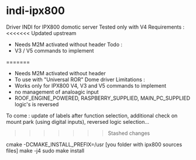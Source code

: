 # indi-ipx800
Driver INDI for IPX800 domotic server
Tested only with V4
Requirements : 
<<<<<<< Updated upstream
- Needs M2M activated without header 
Todo :
- V3 / V5 commands to implement

=======
- Needs M2M activated without header
- To use with "Universal ROR" Dome driver 
Limitations :
- Works only for IPX800 V4, V3 and V5 commands to implement
- no management of analoagic input
- ROOF_ENGINE_POWERED, RASPBERRY_SUPPLIED, MAIN_PC_SUPPLIED logic's is reversed

To come : update of labels after function selection, additional check on mount park (using digital inputs), reversed logic selection...
>>>>>>> Stashed changes

cmake -DCMAKE_INSTALL_PREFIX=/usr [you folder with ipx800 sources files]
make -j4
sudo make install
